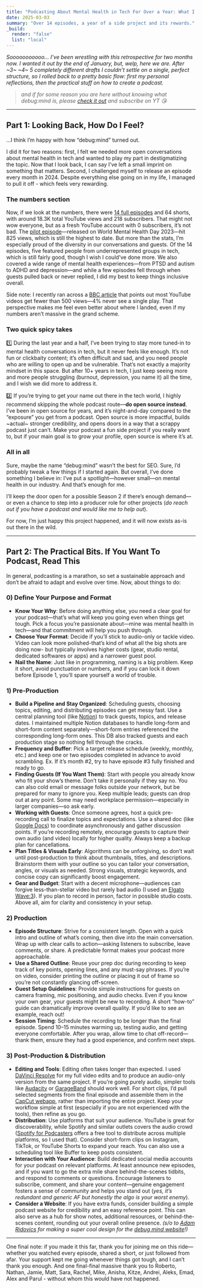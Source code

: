 ```yaml
---
title: "Podcasting About Mental Health in Tech For Over a Year: What I Learned"
date: 2025-03-03
summary: "Over 14 episodes, a year of a side project and its rewards."
_build:
  render: "false"
  list: "local"
---
```


_Sooooooooooo... I’ve been wrestling with this retrospective for two months now. I wanted it out by the end of January, but, welp, here we are. After ~3~ ~4~ 5 completely different drafts I couldn’t settle on a single, perfect structure, so I rolled back to a pretty basic flow: first my personal reflections, then the practical stuff on how to create a podcast._

> _and if for some reason you are here without knowing what debug:mind is, please [check it out](https://debug-mind.com) and subscribe on YT 😘_

---

## Part 1: Looking Back, How Do I Feel?

...I think I’m happy with how “debug:mind” turned out.

I did it for two reasons: first, I felt we needed more open conversations about mental health in tech and wanted to play my part in destigmatizing the topic. Now that I look back, I can say I’ve left a small imprint on something that matters. Second, I challenged myself to release an episode every month in 2024. Despite everything else going on in my life, I managed to pull it off - which feels very rewarding.

### The numbers section

Now, if we look at the numbers, there were [14 full episodes](https://www.youtube.com/playlist?list=PLiD6R_aXkpLiMfS2YrhSgtSj09JJCaP2y) and 64 shorts, with around 18.3K total YouTube views and 218 subscribers. That might not wow everyone, but as a fresh YouTube account with 0 subscribers, it’s not bad. The [pilot episode](https://www.youtube.com/watch?v=zBkHoK235CI&list=PLiD6R_aXkpLiMfS2YrhSgtSj09JJCaP2y&index=16)—released on World Mental Health Day 2023—hit 825 views, which is still the highest to date. But more than the stats, I’m especially proud of the diversity in our conversations and guests. Of the 14 episodes, five featured people from underrepresented groups in tech, which is still fairly good, though I wish I could’ve done more. We also covered a wide range of mental health experiences—from PTSD and autism to ADHD and depression—and while a few episodes fell through when guests pulled back or never replied, I did my best to keep things inclusive overall.

Side note: I recently ran across a [BBC article](https://www.bbc.co.uk/future/article/20250213-youtube-at-20-a-computer-that-drunk-dials-online-videos-reveals-statistics-that-google-doesnt-want-you-to-know) that points out most YouTube videos get fewer than 500 views—4% never see a single play. That perspective makes me feel even better about where I landed, even if my numbers aren’t massive in the grand scheme.

### Two quick spicy takes

1️⃣ During the last year and a half, I’ve been trying to stay more tuned-in to mental health conversations in tech, but it never feels like enough. It’s not fun or clickbaity content; it’s often difficult and sad, and you need people who are willing to open up and be vulnerable. That’s not exactly a majority mindset in this space. But after 10+ years in tech, I just keep seeing more and more people struggling (burnout, depression, you name it) all the time, and I wish we did more to address it.

2️⃣ If you’re trying to get your name out there in the tech world, I highly recommend skipping the whole podcast route—**do open source instead**. I’ve been in open source for years, and it’s night-and-day compared to the “exposure” you get from a podcast. Open source is more impactful, builds ~actual~ stronger credibility, and opens doors in a way that a scrappy podcast just can’t. Make your podcast a fun side project if you really want to, but if your main goal is to grow your profile, open source is where it’s at.

### All in all

Sure, maybe the name “debug:mind” wasn’t the best for SEO. Sure, I’d probably tweak a few things if I started again. But overall, I’ve done something I believe in: I’ve put a spotlight—however small—on mental health in our industry. And that’s enough for me.

I’ll keep the door open for a possible Season 2 if there’s enough demand—or even a chance to step into a producer role for other projects (_do reach out if you have a podcast and would like me to help out_).

For now, I’m just happy this project happened, and it will now exists as-is out there in the wild.

---

## Part 2: The Practical Bits. If You Want To Podcast, Read This

In general, podcasting is a marathon, so set a sustainable approach and don’t be afraid to adapt and evolve over time. Now, about things to do:

### 0) Define Your Purpose and Format

- **Know Your Why**: Before doing anything else, you need a clear goal for your podcast—that’s what will keep you going even when things get tough. Pick a focus you’re passionate about—mine was mental health in tech—and that commitment will help you push through.
- **Choose Your Format**: Decide if you’ll stick to audio-only or tackle video. Video can look more polished-that’s kind of what all the big shots are doing now- but typically involves higher costs (gear, studio rental, dedicated softwares or apps) and a narrower guest pool.
- **Nail the Name**: Just like in programming, naming is a big problem. Keep it short, avoid punctuation or numbers, and if you can lock it down before Episode 1, you’ll spare yourself a world of trouble.

### 1) Pre-Production

- **Build a Pipeline and Stay Organized**: Scheduling guests, choosing topics, editing, and distributing episodes can get messy fast. Use a central planning tool (like [Notion](https://www.notion.so)) to track guests, topics, and release dates. I maintained multiple Notion databases to handle long-form and short-form content separately—short-form entries referenced the corresponding long-form ones. This DB also tracked guests and each production stage so nothing fell through the cracks.
- **Frequency and Buffer**: Pick a target release schedule (weekly, monthly, etc.) and keep one or two episodes completed in advance to avoid scrambling. Ex. If it’s month #2, try to have episode #3 fully finished and ready to go.
- **Finding Guests (If You Want Them)**: Start with people you already know who fit your show’s theme. Don’t take it personally if they say no. You can also cold email or message folks outside your network, but be prepared for many to ignore you. Keep multiple leads; guests can drop out at any point. Some may need workplace permission—especially in larger companies—so ask early.
- **Working with Guests**: Once someone agrees, host a quick pre-recording call to finalize topics and expectations. Use a shared doc (like [Google Docs](https://docs.google.com/document/u/0/)) to coordinate asynchronously and gather discussion points. If you’re recording remotely, encourage guests to capture their own audio (and video) locally for higher quality. Always keep a backup plan for cancellations.
- **Plan Titles & Visuals Early**: Algorithms can be unforgiving, so don’t wait until post-production to think about thumbnails, titles, and descriptions. Brainstorm them with your outline so you can tailor your conversation, angles, or visuals as needed. Strong visuals, strategic keywords, and concise copy can significantly boost engagement.
- **Gear and Budget**: Start with a decent microphone—audiences can forgive less-than-stellar video but rarely bad audio (I used an [Elgato Wave:3](https://www.elgato.com/us/en/p/wave-3-black)). If you plan to record in person, factor in possible studio costs. Above all, aim for clarity and consistency in your setup.

### 2) Production

- **Episode Structure**: Strive for a consistent length. Open with a quick intro and outline of what’s coming, then dive into the main conversation. Wrap up with clear calls to action—asking listeners to subscribe, leave comments, or share. A predictable format makes your podcast more approachable.
- **Use a Shared Outline**: Reuse your prep doc during recording to keep track of key points, opening lines, and any must-say phrases. If you’re on video, consider printing the outline or placing it out of frame so you’re not constantly glancing off-screen.
- **Guest Setup Guidelines**: Provide simple instructions for guests on camera framing, mic positioning, and audio checks. Even if you know your own gear, your guests might be new to recording. A short “how-to” guide can dramatically improve overall quality. If you’d like to see an example, reach out!
- **Session Timing**: Schedule the recording to be longer than the final episode. Spend 10–15 minutes warming up, testing audio, and getting everyone comfortable. After you wrap, allow time to chat off-record—thank them, ensure they had a good experience, and confirm next steps.

### 3) Post-Production & Distribution

- **Editing and Tools**: Editing often takes longer than expected. I used [DaVinci Resolve](https://www.blackmagicdesign.com/products/davinciresolve) for my full video edits and to produce an audio-only version from the same project. If you’re going purely audio, simpler tools like [Audacity](https://www.audacityteam.org) or [GarageBand](https://apps.apple.com/gb/app/garageband/id408709785) should work well. For short clips, I’d pull selected segments from the final episode and assemble them in the [CapCut webapp](https://www.capcut.com/editor), rather than importing the entire project. Keep your workflow simple at first (especially if you are not experienced with the tools), then refine as you go.
- **Distribution**: Use platforms that suit your audience. YouTube is great for discoverability, while Spotify and similar outlets covers the audio crowd ([Spotify for Podcasters](https://creators.spotify.com/features/podcast) offers a free tool to distribute across multiple platforms, so I used that). Consider short-form clips on Instagram, TikTok, or YouTube Shorts to expand your reach. You can also use a scheduling tool like Buffer to keep posts consistent.
- **Interaction with Your Audience**: Build dedicated social media accounts for your podcast on relevant platforms. At least announce new episodes, and if you want to go the extra mile share behind-the-scenes tidbits, and respond to comments or questions. Encourage listeners to subscribe, comment, and share your content—genuine engagement fosters a sense of community and helps you stand out (_yes, it’s redundant and generic AF but honestly the algo is your worst enemy_).
- **Consider a Website**: If you have extra funds, consider building a simple podcast website for credibility and an easy reference point. This can also serve as a hub for show notes, additional resources, or behind-the-scenes content, rounding out your overall online presence. _(s/o to [Adam Ridovics](https://www.adamridovics.com) for making a super cool design for the [debug mind website](https://debug-mind.com)!)_

---

One final note: if you made it this far, thank you for joining me on this ride—whether you watched every episode, shared a short, or just followed from afar. Your support kept me going whenever things got tough, and I can’t thank you enough. And one final-final massive thank you to Roberto, Nathan, Jamie, Matt, Sara, Rachel, Mike, Anisha, Kitze, Andrei, Aleks, Emad, Alex and Parul - without whom this would have not happened.
